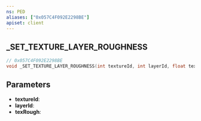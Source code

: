 ```yaml
---
ns: PED
aliases: ["0x057C4F092E2298BE"]
apiset: client
---
```

## _SET_TEXTURE_LAYER_ROUGHNESS

```c
// 0x057C4F092E2298BE
void _SET_TEXTURE_LAYER_ROUGHNESS(int textureId, int layerId, float texRough);
```


## Parameters
* **textureId**:
* **layerId**:
* **texRough**: